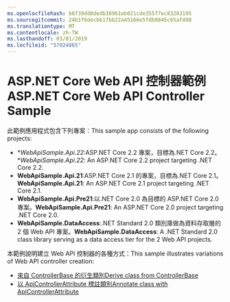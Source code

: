 ```yaml
---
ms.openlocfilehash: b6f39dd0dedb38961eb021cde355f7ec83283195
ms.sourcegitcommit: 24b1f6decbb17bb22a45166e5fdb0845c65af498
ms.translationtype: MT
ms.contentlocale: zh-TW
ms.lasthandoff: 03/01/2019
ms.locfileid: "57024865"
---
```

# <a name="aspnet-core-web-api-controller-sample"></a><span data-ttu-id="ef508-101">ASP.NET Core Web API 控制器範例</span><span class="sxs-lookup"><span data-stu-id="ef508-101">ASP.NET Core Web API Controller Sample</span></span>

<span data-ttu-id="ef508-102">此範例應用程式包含下列專案：</span><span class="sxs-lookup"><span data-stu-id="ef508-102">This sample app consists of the following projects:</span></span>

- <span data-ttu-id="ef508-103">\**WebApiSample.Api.22*:ASP.NET Core 2.2 專案，目標為.NET Core 2.2。</span><span class="sxs-lookup"><span data-stu-id="ef508-103">\**WebApiSample.Api.22*: An ASP.NET Core 2.2 project targeting .NET Core 2.2.</span></span>
- <span data-ttu-id="ef508-104">**WebApiSample.Api.21**:ASP.NET Core 2.1 的專案，目標為.NET Core 2.1。</span><span class="sxs-lookup"><span data-stu-id="ef508-104">**WebApiSample.Api.21**: An ASP.NET Core 2.1 project targeting .NET Core 2.1.</span></span>
- <span data-ttu-id="ef508-105">**WebApiSample.Api.Pre21**:以.NET Core 2.0 為目標的 ASP.NET Core 2.0 專案。</span><span class="sxs-lookup"><span data-stu-id="ef508-105">**WebApiSample.Api.Pre21**: An ASP.NET Core 2.0 project targeting .NET Core 2.0.</span></span>
- <span data-ttu-id="ef508-106">**WebApiSample.DataAccess**:.NET Standard 2.0 類別庫做為資料存取層的 2 個 Web API 專案。</span><span class="sxs-lookup"><span data-stu-id="ef508-106">**WebApiSample.DataAccess**: A .NET Standard 2.0 class library serving as a data access tier for the 2 Web API projects.</span></span>

<span data-ttu-id="ef508-107">本範例說明建立 Web API 控制器的各種方式：</span><span class="sxs-lookup"><span data-stu-id="ef508-107">This sample illustrates variations of Web API controller creation:</span></span>

- [<span data-ttu-id="ef508-108">來自 ControllerBase 的衍生類別</span><span class="sxs-lookup"><span data-stu-id="ef508-108">Derive class from ControllerBase</span></span>](https://docs.microsoft.com/aspnet/core/web-api#derive-class-from-controllerbase)
- [<span data-ttu-id="ef508-109">以 ApiControllerAttribute 標註類別</span><span class="sxs-lookup"><span data-stu-id="ef508-109">Annotate class with ApiControllerAttribute</span></span>](https://docs.microsoft.com/aspnet/core/web-api#annotate-class-with-apicontrollerattribute)
